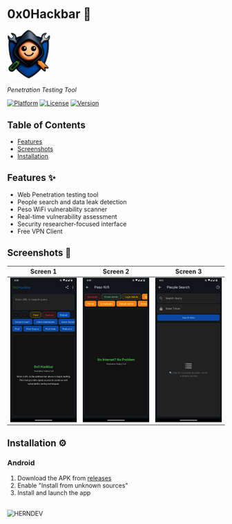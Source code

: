 # 0x0Hackbar 📱

<img src="https://raw.githubusercontent.com/herndev/0x0Hackbar/refs/heads/master/assets/img/logo.png" width="100">

*Penetration Testing Tool*

[![Platform](https://img.shields.io/badge/platform-android-lightgrey)]()
[![License](https://img.shields.io/badge/license-MIT-blue)]()
[![Version](https://img.shields.io/badge/version-1.0.5-green)]()

## Table of Contents
- [Features](#features-)
- [Screenshots](#screenshots-)
- [Installation](#installation-)

## Features ✨
- Web Penetration testing tool
- People search and data leak detection
- Peso WiFi vulnerability scanner
- Real-time vulnerability assessment
- Security researcher-focused interface
- Free VPN Client

## Screenshots 📸
| Screen 1 | Screen 2 | Screen 3 |
|----------|----------|----------|
| <img src="https://raw.githubusercontent.com/herndev/0x0Hackbar/refs/heads/master/assets/img/screenshots/screen1.png" width="200"> | <img src="https://raw.githubusercontent.com/herndev/0x0Hackbar/refs/heads/master/assets/img/screenshots/screen2.png" width="200"> | <img src="https://raw.githubusercontent.com/herndev/0x0Hackbar/refs/heads/master/assets/img/screenshots/screen3.png" width="200"> |

## Installation ⚙️
### Android
1. Download the APK from [releases](https://github.com/herndev/0x0Hackbar/releases/tag/v1.0.5)
2. Enable "Install from unknown sources"
3. Install and launch the app

<br>

<img src="https://img.shields.io/badge/CODE-BY_HERNDEV-2ea44f?style=for-the-badge&logo=github" alt="HERNDEV">
